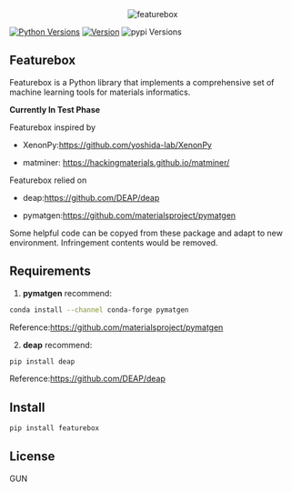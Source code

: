 <div align="center">
  <img alt="featurebox" src="https://github.com/boliqq07/featurebox/blob/master/img.jpg">
</div>

[![Python Versions](https://img.shields.io/pypi/pyversions/featurebox.svg)](https://pypi.org/project/featurebox/)
[![Version](https://img.shields.io/github/tag/boliqq07/featurebox.svg)](https://github.com/boliqq07/featurebox/releases/latest)
![pypi Versions](https://badge.fury.io/py/featurebox.svg)

Featurebox
----------------------
Featurebox is a Python library that implements a comprehensive set of machine learning tools for materials informatics.

**Currently In Test Phase**

Featurebox inspired by

* XenonPy:https://github.com/yoshida-lab/XenonPy

* matminer: https://hackingmaterials.github.io/matminer/ 

Featurebox relied on 

* deap:https://github.com/DEAP/deap

* pymatgen:https://github.com/materialsproject/pymatgen

Some helpful code can be copyed from these package and adapt to new environment. Infringement contents would be removed.

Requirements
----------------------
1. **pymatgen** recommend:
```bash
conda install --channel conda-forge pymatgen
```
Reference:https://github.com/materialsproject/pymatgen

2. **deap** recommend:
```bash
pip install deap
```
Reference:https://github.com/DEAP/deap

Install
----------------------
```bash
pip install featurebox
```
License
----------------------
GUN
